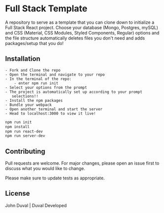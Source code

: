 # Full Stack Template

A repository to serve as a template that you can clone down to initialize a Full Stack React project.
Choose your database (Mongo, Postgres, mySQL) and CSS (Material, CSS Modules, Styled Components, Regular) options and the file structure 
automatically deletes files you don't need and adds packages/setup that you do!

## Installation

    - Fork and Clone the repo
    - Open the terminal and navigate to your repo
    - In the terminal of the repo:
        - enter npm run init
    - Select your options from the prompt
    - The project is automatically set up according to your prompt 
       selections!!
    - Install the npm packages
    - Bundle your webpack
    - Open another terminal and start the server
    - Head to localhost:3000 to view it live!

```bash
npm run init
npm install
npm run react-dev
npm run server-dev
```

## Contributing
Pull requests are welcome. For major changes, please open an issue first to discuss what you would like to change.

Please make sure to update tests as appropriate.

## License
John Duval | Duval Developed
